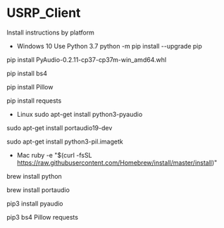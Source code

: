 # USRP_Client
Install instructions by platform
- Windows 10
 Use Python 3.7
 python -m pip install --upgrade pip
 
 pip install PyAudio-0.2.11-cp37-cp37m-win_amd64.whl
 
 pip install bs4
 
 pip install Pillow
 
 pip install requests
 
 
- Linux
sudo apt-get install python3-pyaudio

sudo apt-get install portaudio19-dev

sudo apt-get install python3-pil.imagetk

- Mac
ruby -e "$(curl -fsSL https://raw.githubusercontent.com/Homebrew/install/master/install)"

brew install python

brew install portaudio

pip3 install pyaudio

pip3 bs4 Pillow requests

